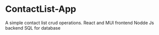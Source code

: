 # ContactList-App
A simple contact list crud operations.
React and MUI frontend
Nodde Js backend
SQL for database
